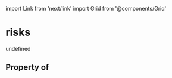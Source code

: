 import Link from 'next/link'
import Grid from '@components/Grid'

# risks

undefined

## Property of



